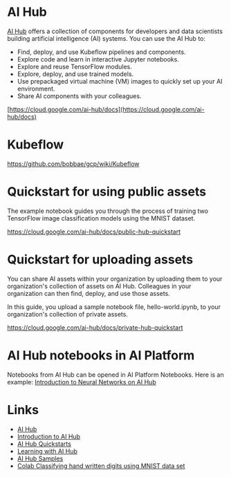 
# AI Hub

[AI Hub](https://aihub.cloud.google.com/u/0/) offers a collection of components for developers and data scientists building artificial intelligence (AI) systems. You can use the AI Hub to:

- Find, deploy, and use Kubeflow pipelines and components.
- Explore code and learn in interactive Jupyter notebooks.
- Explore and reuse TensorFlow modules.
- Explore, deploy, and use trained models.
- Use prepackaged virtual machine (VM) images to quickly set up your AI environment.
- Share AI components with your colleagues.


[https://cloud.google.com/ai-hub/docs](https://cloud.google.com/ai-hub/docs)

# Kubeflow

https://github.com/bobbae/gcp/wiki/Kubeflow 

# Quickstart for using public assets

The example notebook guides you through the process of training two TensorFlow image classification models using the MNIST dataset.

https://cloud.google.com/ai-hub/docs/public-hub-quickstart

# Quickstart for uploading assets

You can share AI assets within your organization by uploading them to your organization's collection of assets on AI Hub. Colleagues in your organization can then find, deploy, and use those assets.

In this guide, you upload a sample notebook file, hello-world.ipynb, to your organization's collection of private assets.

https://cloud.google.com/ai-hub/docs/private-hub-quickstart

# AI Hub notebooks in AI Platform

Notebooks from AI Hub can be opened in AI Platform Notebooks. Here is an example:
[Introduction to Neural Networks on AI Hub](https://aihub.cloud.google.com/p/products%2Fbda88ef5-fbf1-4d54-8d61-51433f30cb47)

# Links

- [AI Hub](https://aihub.cloud.google.com/u/0/)
- [Introduction to AI Hub](https://cloud.google.com/ai-hub/docs/introduction)
- [AI Hub Quickstarts](https://cloud.google.com/ai-hub/docs/quickstarts)
- [Learning with AI Hub](https://cloud.google.com/ai-hub/docs/learn)
- [AI Hub Samples](https://cloud.google.com/ai-hub/docs/samples)
- [Colab Classifying hand written digits using MNIST data set](https://colab.research.google.com/notebooks/mlcc/multi-class_classification_of_handwritten_digits.ipynb)
